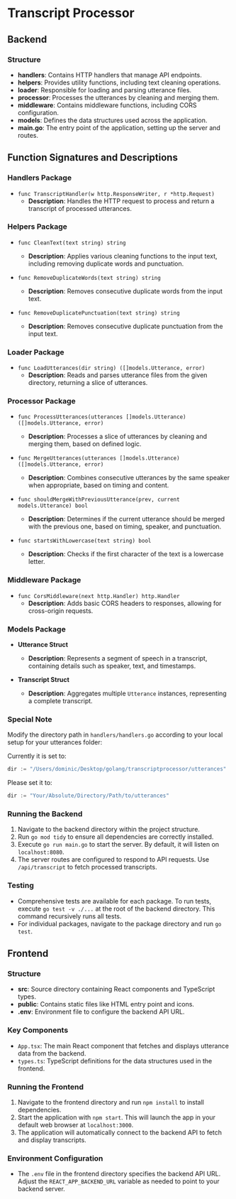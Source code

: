 # Transcript Processor

## Backend

### Structure

- **handlers**: Contains HTTP handlers that manage API endpoints.
- **helpers**: Provides utility functions, including text cleaning operations.
- **loader**: Responsible for loading and parsing utterance files.
- **processor**: Processes the utterances by cleaning and merging them.
- **middleware**: Contains middleware functions, including CORS configuration.
- **models**: Defines the data structures used across the application.
- **main.go**: The entry point of the application, setting up the server and routes.

## Function Signatures and Descriptions

### Handlers Package

- `func TranscriptHandler(w http.ResponseWriter, r *http.Request)`
  - **Description**: Handles the HTTP request to process and return a transcript of processed utterances.

### Helpers Package

- `func CleanText(text string) string`
  - **Description**: Applies various cleaning functions to the input text, including removing duplicate words and punctuation.

- `func RemoveDuplicateWords(text string) string`
  - **Description**: Removes consecutive duplicate words from the input text.

- `func RemoveDuplicatePunctuation(text string) string`
  - **Description**: Removes consecutive duplicate punctuation from the input text.

### Loader Package

- `func LoadUtterances(dir string) ([]models.Utterance, error)`
  - **Description**: Reads and parses utterance files from the given directory, returning a slice of utterances.

### Processor Package

- `func ProcessUtterances(utterances []models.Utterance) ([]models.Utterance, error)`
  - **Description**: Processes a slice of utterances by cleaning and merging them, based on defined logic.

- `func MergeUtterances(utterances []models.Utterance) ([]models.Utterance, error)`
  - **Description**: Combines consecutive utterances by the same speaker when appropriate, based on timing and content.

- `func shouldMergeWithPreviousUtterance(prev, current models.Utterance) bool`
  - **Description**: Determines if the current utterance should be merged with the previous one, based on timing, speaker, and punctuation.

- `func startsWithLowercase(text string) bool`
  - **Description**: Checks if the first character of the text is a lowercase letter.

### Middleware Package

- `func CorsMiddleware(next http.Handler) http.Handler`
  - **Description**: Adds basic CORS headers to responses, allowing for cross-origin requests.

### Models Package

- **Utterance Struct**
  - **Description**: Represents a segment of speech in a transcript, containing details such as speaker, text, and timestamps.

- **Transcript Struct**
  - **Description**: Aggregates multiple `Utterance` instances, representing a complete transcript.


### Special Note

Modify the directory path in `handlers/handlers.go` according to your local setup for your utterances folder:

Currently it is set to:
```go
dir := "/Users/dominic/Desktop/golang/transcriptprocessor/utterances"
```

Please set it to:
```go
dir := "Your/Absolute/Directory/Path/to/utterances"
```

### Running the Backend

1. Navigate to the backend directory within the project structure.
2. Run `go mod tidy` to ensure all dependencies are correctly installed.
3. Execute `go run main.go` to start the server. By default, it will listen on `localhost:8080`.
4. The server routes are configured to respond to API requests. Use `/api/transcript` to fetch processed transcripts.

### Testing

- Comprehensive tests are available for each package. To run tests, execute `go test -v ./...` at the root of the backend directory. This command recursively runs all tests.
- For individual packages, navigate to the package directory and run `go test`.

## Frontend

### Structure

- **src**: Source directory containing React components and TypeScript types.
- **public**: Contains static files like HTML entry point and icons.
- **.env**: Environment file to configure the backend API URL.

### Key Components

- `App.tsx`: The main React component that fetches and displays utterance data from the backend.
- `types.ts`: TypeScript definitions for the data structures used in the frontend.

### Running the Frontend

1. Navigate to the frontend directory and run `npm install` to install dependencies.
2. Start the application with `npm start`. This will launch the app in your default web browser at `localhost:3000`.
3. The application will automatically connect to the backend API to fetch and display transcripts.

### Environment Configuration

- The `.env` file in the frontend directory specifies the backend API URL. Adjust the `REACT_APP_BACKEND_URL` variable as needed to point to your backend server.